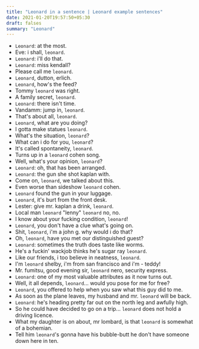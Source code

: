 ```yaml
---
title: "Leonard in a sentence | Leonard example sentences"
date: 2021-01-20T19:57:50+05:30
draft: falses
summary: "Leonard"
---
```

- `Leonard`: at the most.
- Eve: i shall, `leonard`.
- `Leonard`: i'll do that.
- `Leonard`: miss kendall?
- Please call me `leonard`.
- `Leonard`, dutton, erlich.
- `Leonard`, how's the feed?
- Tommy `leonard` was right.
- A family secret, `leonard`.
- `Leonard`: there isn't time.
- Vandamm: jump in, `leonard`.
- That's about all, `leonard`.
- `Leonard`, what are you doing?
- I gotta make statues `leonard`.
- What's the situation, `leonard`?
- What can i do for you, `leonard`?
- It's called spontaneity, `leonard`.
- Turns up in a `leonard` cohen song.
- Well, what's your opinion, `leonard`?
- `Leonard`: oh, that has been arranged.
- `Leonard`: the gun she shot kaplan with.
- Come on, `leonard`, we talked about this.
- Even worse than sideshow `leonard` cohen.
- `Leonard` found the gun in your luggage.
- `Leonard`, it's burt from the front desk.
- Lester: give mr. kaplan a drink, `leonard`.
- Local man `leonard` "lenny" `leonard` no, no.
- I know about your fucking condition, `leonard`!
- `Leonard`, you don't have a clue what's going on.
- Shit, `leonard`, i'm a john g. why would i do that?
- Oh, `leonard`, have you met our distinguished guest?
- `Leonard`: sometimes the truth does taste like worms.
- He's a fuckin' wackjob thinks he's sugar ray `leonard`.
- Like our friends, i too believe in neatness, `leonard`.
- I'm `leonard` shelby, i'm from san francisco and i'm - teddy!
- Mr. fumitsu, good evening sir, `leonard` nero, security express.
- `Leonard`: one of my most valuable attributes as it now turns out.
- Well, it all depends, `leonard`... would you pose for me for free?
- `Leonard`, you offered to help when you saw what this guy did to me.
- As soon as the plane leaves, my husband and mr. `leonard` will be back.
- `Leonard`: he's heading pretty far out on the north leg and awfully high.
- So he could have decided to go on a trip... `leonard` does not hold a driving licence.
- What my daughter is on about, mr lombard, is that `leonard` is somewhat of a bohemian.
- Tell him `leonard`'s gonna have his bubble-butt he don't have someone down here in ten.
                 
